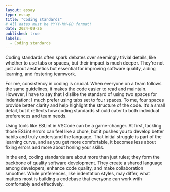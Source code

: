 ```yaml
---
layout: essay
type: essay
title: "Coding standards"
# All dates must be YYYY-MM-DD format!
date: 2024-09-26
published: true
labels:
  - Coding standards
---
```



Coding standards often spark debates over seemingly trivial details, like whether to use tabs or spaces, but their impact is much deeper. They’re not just about aesthetics but essential for improving software quality, aiding learning, and fostering teamwork.

For me, consistency in coding is crucial. When everyone on a team follows the same guidelines, it makes the code easier to read and maintain. However, I have to say that I dislike the standard of using two spaces for indentation; I much prefer using tabs set to four spaces. To me, four spaces provide better clarity and help highlight the structure of the code. It’s a small detail, but it reflects how coding standards should cater to both individual preferences and team needs.

Using tools like ESLint in VSCode can be a game-changer. At first, tackling those ESLint errors can feel like a chore, but it pushes you to develop better habits and truly understand the language. That initial struggle is part of the learning curve, and as you get more comfortable, it becomes less about fixing errors and more about honing your skills.

In the end, coding standards are about more than just rules; they form the backbone of quality software development. They create a shared language among developers, enhance code quality, and make collaboration smoother. While preferences, like indentation styles, may differ, what matters most is building a codebase that everyone can work with comfortably and effectively.
